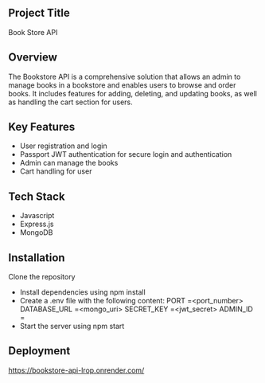 ## Project Title
Book Store API

## Overview
The Bookstore API is a comprehensive solution that allows an admin to manage books in a bookstore and enables users to browse and order books. It includes features for adding, deleting, and updating books, as well as handling the cart section for users.

## Key Features
- User registration and login
- Passport JWT authentication for secure login and authentication
- Admin can manage the books
- Cart handling for user

## Tech Stack
- Javascript
- Express.js
- MongoDB

## Installation
Clone the repository
- Install dependencies using npm install
- Create a .env file with the following content: 
     PORT =<port_number>
     DATABASE_URL =<mongo_uri>
     SECRET_KEY =<jwt_secret>
     ADMIN_ID = <anything>
- Start the server using npm start
  
 ## Deployment
 https://bookstore-api-lrop.onrender.com/
  
